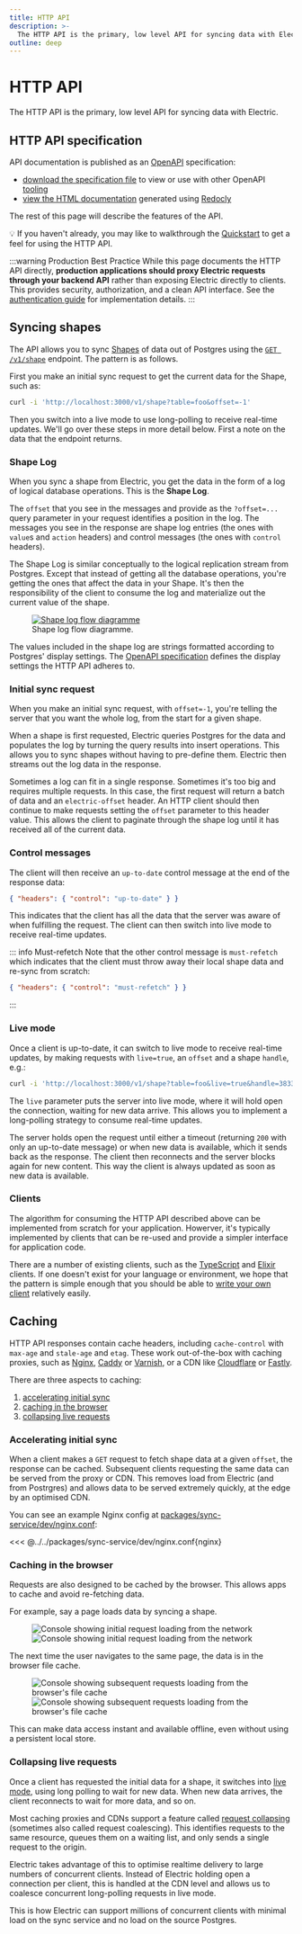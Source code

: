 ```yaml
---
title: HTTP API
description: >-
  The HTTP API is the primary, low level API for syncing data with Electric.
outline: deep
---
```


<script setup>
import InitialRequest from '/static/img/docs/api/http/initial-request.png?url'
import InitialRequestSm from '/static/img/docs/api/http/initial-request.sm.png?url'
import SubsequentRequest from '/static/img/docs/api/http/subsequent-request.png?url'
import SubsequentRequestSm from '/static/img/docs/api/http/subsequent-request.sm.png?url'
</script>

# HTTP API

The HTTP API is the primary, low level API for syncing data with Electric.

## HTTP API specification

API documentation is published as an [OpenAPI](https://www.openapis.org/what-is-openapi) specification:

- [download the specification file](https://github.com/electric-sql/electric/blob/main/website/electric-api.yaml) to view or use with other OpenAPI [tooling](https://tools.openapis.org/)
- <a href="/openapi.html" target="_blank">view the HTML documentation</a> generated using [Redocly](https://redocly.com)

The rest of this page will describe the features of the API.

<div class="tip custom-block">
  <p class="custom-block-no-title">💡 If you haven't already, you may like to walkthrough the <a href="/docs/quickstart">Quickstart</a> to get a feel for using the HTTP API.</p>
</div>

:::warning Production Best Practice
While this page documents the HTTP API directly, **production applications should proxy Electric requests through your backend API** rather than exposing Electric directly to clients. This provides security, authorization, and a clean API interface. See the [authentication guide](/docs/guides/auth) for implementation details.
:::

## Syncing shapes

The API allows you to sync [Shapes](/docs/guides/shapes) of data out of Postgres using the
<a href="/openapi.html#/paths/~1v1~1shape/get"
    target="_blank">
<code>GET /v1/shape</code></a> endpoint. The pattern is as follows.

First you make an initial sync request to get the current data for the Shape, such as:

```sh
curl -i 'http://localhost:3000/v1/shape?table=foo&offset=-1'
```

Then you switch into a live mode to use long-polling to receive real-time updates. We'll go over these steps in more detail below. First a note on the data that the endpoint returns.

### Shape Log

When you sync a shape from Electric, you get the data in the form of a log of logical database operations. This is the **Shape Log**.

The `offset` that you see in the messages and provide as the `?offset=...` query parameter in your request identifies a position in the log. The messages you see in the response are shape log entries (the ones with `value`s and `action` headers) and control messages (the ones with `control` headers).

The Shape Log is similar conceptually to the logical replication stream from Postgres. Except that instead of getting all the database operations, you're getting the ones that affect the data in your Shape. It's then the responsibility of the client to consume the log and materialize out the current value of the shape.

<figure>
  <a href="/img/api/shape-log.jpg">
    <img srcset="/img/api/shape-log.sm.png 1064w, /img/api/shape-log.png 1396w"
        sizes="(max-width: 767px) 600px, 1396px"
        src="/img/api/shape-log.png"
        alt="Shape log flow diagramme"
    />
  </a>
  <figcaption class="figure-caption text-end">
    Shape log flow diagramme.
  </figcaption>
</figure>

The values included in the shape log are strings formatted according to Postgres' display settings. The <a href="/openapi.html" target="_blank">OpenAPI specification</a> defines the display settings the HTTP API adheres to.

### Initial sync request

When you make an initial sync request, with `offset=-1`, you're telling the server that you want the whole log, from the start for a given shape.

When a shape is first requested, Electric queries Postgres for the data and populates the log by turning the query results into insert operations. This allows you to sync shapes without having to pre-define them. Electric then streams out the log data in the response.

Sometimes a log can fit in a single response. Sometimes it's too big and requires multiple requests. In this case, the first request will return a batch of data and an `electric-offset` header. An HTTP client should then continue to make requests setting the `offset` parameter to this header value. This allows the client to paginate through the shape log until it has received all of the current data.

### Control messages

The client will then receive an `up-to-date` control message at the end of the response data:

```json
{ "headers": { "control": "up-to-date" } }
```

This indicates that the client has all the data that the server was aware of when fulfilling the request. The client can then switch into live mode to receive real-time updates.

::: info Must-refetch
Note that the other control message is `must-refetch` which indicates that the client must throw away their local shape data and re-sync from scratch:

```json
{ "headers": { "control": "must-refetch" } }
```

:::

### Live mode

Once a client is up-to-date, it can switch to live mode to receive real-time updates, by making requests with `live=true`, an `offset` and a shape `handle`, e.g.:

```sh
curl -i 'http://localhost:3000/v1/shape?table=foo&live=true&handle=3833821-1721812114261&offset=0_0'
```

The `live` parameter puts the server into live mode, where it will hold open the connection, waiting for new data arrive. This allows you to implement a long-polling strategy to consume real-time updates.

The server holds open the request until either a timeout (returning `200` with only an up-to-date message) or when new data is available, which it sends back as the response. The client then reconnects and the server blocks again for new content. This way the client is always updated as soon as new data is available.

### Clients

The algorithm for consuming the HTTP API described above can be implemented from scratch for your application. Howerver, it's typically implemented by clients that can be re-used and provide a simpler interface for application code.

There are a number of existing clients, such as the [TypeScript](/docs/api/clients/typescript) and [Elixir](/docs/api/clients/elixir) clients. If one doesn't exist for your language or environment, we hope that the pattern is simple enough that you should be able to [write your own client](/docs/guides/client-development) relatively easily.

## Caching

HTTP API responses contain cache headers, including `cache-control` with `max-age` and `stale-age` and `etag`. These work out-of-the-box with caching proxies, such as [Nginx](https://nginx.org/en), [Caddy](https://caddyserver.com) or [Varnish](https://varnish-cache.org), or a CDN like [Cloudflare](https://www.cloudflare.com/en-gb/application-services/products/cdn) or [Fastly](https://www.fastly.com/products/cdn).

There are three aspects to caching:

1. [accelerating initial sync](#accelerating-initial-sync)
2. [caching in the browser](#caching-in-the-browser)
3. [collapsing live requests](#collapsing-live-requests)

### Accelerating initial sync

When a client makes a `GET` request to fetch shape data at a given `offset`, the response can be cached. Subsequent clients requesting the same data can be served from the proxy or CDN. This removes load from Electric (and from Postrgres) and allows data to be served extremely quickly, at the edge by an optimised CDN.

You can see an example Nginx config at [packages/sync-service/dev/nginx.conf](https://github.com/electric-sql/electric/blob/main/packages/sync-service/dev/nginx.conf):

<<< @../../packages/sync-service/dev/nginx.conf{nginx}

### Caching in the browser

Requests are also designed to be cached by the browser. This allows apps to cache and avoid re-fetching data.

For example, say a page loads data by syncing a shape.

<figure>
  <a :href="InitialRequest" class="hidden-sm">
    <img :src="InitialRequest"
        alt="Console showing initial request loading from the network"
    />
  </a>
  <a :href="InitialRequest" class="block-sm">
    <img :src="InitialRequestSm"
        alt="Console showing initial request loading from the network"
    />
  </a>
</figure>

The next time the user navigates to the same page, the data is in the browser file cache.

<figure>
  <a :href="SubsequentRequest" class="hidden-sm">
    <img :src="SubsequentRequest"
        alt="Console showing subsequent requests loading from the browser's file cache"
    />
  </a>
  <a :href="SubsequentRequest" class="block-sm">
    <img :src="SubsequentRequestSm"
        alt="Console showing subsequent requests loading from the browser's file cache"
    />
  </a>
</figure>

This can make data access instant and available offline, even without using a persistent local store.

### Collapsing live requests

Once a client has requested the initial data for a shape, it switches into [live mode](#live-mode), using long polling to wait for new data. When new data arrives, the client reconnects to wait for more data, and so on.

Most caching proxies and CDNs support a feature called [request collapsing](https://info.varnish-software.com/blog/two-minutes-tech-tuesdays-request-coalescing) (sometimes also called request coalescing). This identifies requests to the same resource, queues them on a waiting list, and only sends a single request to the origin.

<div style="width: 100%; max-width: 512px">
  <div class="embed-container">
    <YoutubeEmbed video-id="9G9ipVQCZ9w" />
  </div>
</div>

Electric takes advantage of this to optimise realtime delivery to large numbers of concurrent clients. Instead of Electric holding open a connection per client, this is handled at the CDN level and allows us to coalesce concurrent long-polling requests in live mode.

This is how Electric can support millions of concurrent clients with minimal load on the sync service and no load on the source Postgres.
